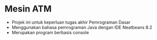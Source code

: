 # Mesin ATM
- Projek ini untuk keperluan tugas akhir Pemrograman Dasar
- Menggunakan bahasa pemrograman Java dengan IDE Neatbeans 8.2
- Merupakan program berbasis console
